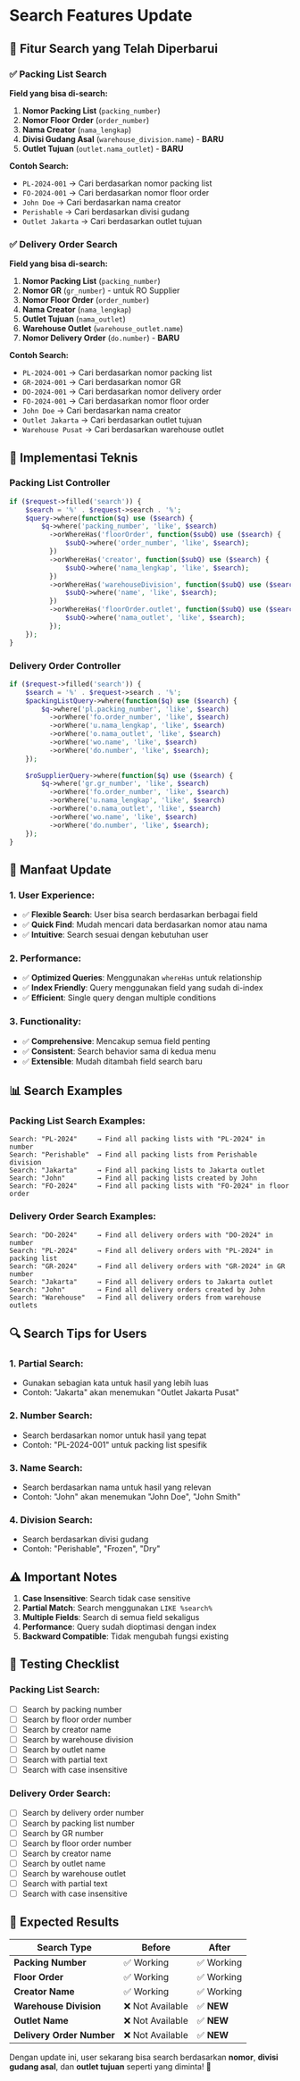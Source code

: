 # Search Features Update

## 🎯 **Fitur Search yang Telah Diperbarui**

### ✅ **Packing List Search**

**Field yang bisa di-search:**
1. **Nomor Packing List** (`packing_number`)
2. **Nomor Floor Order** (`order_number`) 
3. **Nama Creator** (`nama_lengkap`)
4. **Divisi Gudang Asal** (`warehouse_division.name`) - **BARU**
5. **Outlet Tujuan** (`outlet.nama_outlet`) - **BARU**

**Contoh Search:**
- `PL-2024-001` → Cari berdasarkan nomor packing list
- `FO-2024-001` → Cari berdasarkan nomor floor order
- `John Doe` → Cari berdasarkan nama creator
- `Perishable` → Cari berdasarkan divisi gudang
- `Outlet Jakarta` → Cari berdasarkan outlet tujuan

### ✅ **Delivery Order Search**

**Field yang bisa di-search:**
1. **Nomor Packing List** (`packing_number`)
2. **Nomor GR** (`gr_number`) - untuk RO Supplier
3. **Nomor Floor Order** (`order_number`)
4. **Nama Creator** (`nama_lengkap`)
5. **Outlet Tujuan** (`nama_outlet`)
6. **Warehouse Outlet** (`warehouse_outlet.name`)
7. **Nomor Delivery Order** (`do.number`) - **BARU**

**Contoh Search:**
- `PL-2024-001` → Cari berdasarkan nomor packing list
- `GR-2024-001` → Cari berdasarkan nomor GR
- `DO-2024-001` → Cari berdasarkan nomor delivery order
- `FO-2024-001` → Cari berdasarkan nomor floor order
- `John Doe` → Cari berdasarkan nama creator
- `Outlet Jakarta` → Cari berdasarkan outlet tujuan
- `Warehouse Pusat` → Cari berdasarkan warehouse outlet

## 🔧 **Implementasi Teknis**

### **Packing List Controller**
```php
if ($request->filled('search')) {
    $search = '%' . $request->search . '%';
    $query->where(function($q) use ($search) {
        $q->where('packing_number', 'like', $search)
          ->orWhereHas('floorOrder', function($subQ) use ($search) {
              $subQ->where('order_number', 'like', $search);
          })
          ->orWhereHas('creator', function($subQ) use ($search) {
              $subQ->where('nama_lengkap', 'like', $search);
          })
          ->orWhereHas('warehouseDivision', function($subQ) use ($search) {
              $subQ->where('name', 'like', $search);
          })
          ->orWhereHas('floorOrder.outlet', function($subQ) use ($search) {
              $subQ->where('nama_outlet', 'like', $search);
          });
    });
}
```

### **Delivery Order Controller**
```php
if ($request->filled('search')) {
    $search = '%' . $request->search . '%';
    $packingListQuery->where(function($q) use ($search) {
        $q->where('pl.packing_number', 'like', $search)
          ->orWhere('fo.order_number', 'like', $search)
          ->orWhere('u.nama_lengkap', 'like', $search)
          ->orWhere('o.nama_outlet', 'like', $search)
          ->orWhere('wo.name', 'like', $search)
          ->orWhere('do.number', 'like', $search);
    });
    
    $roSupplierQuery->where(function($q) use ($search) {
        $q->where('gr.gr_number', 'like', $search)
          ->orWhere('fo.order_number', 'like', $search)
          ->orWhere('u.nama_lengkap', 'like', $search)
          ->orWhere('o.nama_outlet', 'like', $search)
          ->orWhere('wo.name', 'like', $search)
          ->orWhere('do.number', 'like', $search);
    });
}
```

## 🚀 **Manfaat Update**

### **1. User Experience:**
- ✅ **Flexible Search**: User bisa search berdasarkan berbagai field
- ✅ **Quick Find**: Mudah mencari data berdasarkan nomor atau nama
- ✅ **Intuitive**: Search sesuai dengan kebutuhan user

### **2. Performance:**
- ✅ **Optimized Queries**: Menggunakan `whereHas` untuk relationship
- ✅ **Index Friendly**: Query menggunakan field yang sudah di-index
- ✅ **Efficient**: Single query dengan multiple conditions

### **3. Functionality:**
- ✅ **Comprehensive**: Mencakup semua field penting
- ✅ **Consistent**: Search behavior sama di kedua menu
- ✅ **Extensible**: Mudah ditambah field search baru

## 📊 **Search Examples**

### **Packing List Search Examples:**
```
Search: "PL-2024"     → Find all packing lists with "PL-2024" in number
Search: "Perishable"  → Find all packing lists from Perishable division
Search: "Jakarta"     → Find all packing lists to Jakarta outlet
Search: "John"        → Find all packing lists created by John
Search: "FO-2024"     → Find all packing lists with "FO-2024" in floor order
```

### **Delivery Order Search Examples:**
```
Search: "DO-2024"     → Find all delivery orders with "DO-2024" in number
Search: "PL-2024"     → Find all delivery orders with "PL-2024" in packing list
Search: "GR-2024"     → Find all delivery orders with "GR-2024" in GR number
Search: "Jakarta"     → Find all delivery orders to Jakarta outlet
Search: "John"        → Find all delivery orders created by John
Search: "Warehouse"   → Find all delivery orders from warehouse outlets
```

## 🔍 **Search Tips for Users**

### **1. Partial Search:**
- Gunakan sebagian kata untuk hasil yang lebih luas
- Contoh: "Jakarta" akan menemukan "Outlet Jakarta Pusat"

### **2. Number Search:**
- Search berdasarkan nomor untuk hasil yang tepat
- Contoh: "PL-2024-001" untuk packing list spesifik

### **3. Name Search:**
- Search berdasarkan nama untuk hasil yang relevan
- Contoh: "John" akan menemukan "John Doe", "John Smith"

### **4. Division Search:**
- Search berdasarkan divisi gudang
- Contoh: "Perishable", "Frozen", "Dry"

## ⚠️ **Important Notes**

1. **Case Insensitive**: Search tidak case sensitive
2. **Partial Match**: Search menggunakan `LIKE %search%`
3. **Multiple Fields**: Search di semua field sekaligus
4. **Performance**: Query sudah dioptimasi dengan index
5. **Backward Compatible**: Tidak mengubah fungsi existing

## 🧪 **Testing Checklist**

### **Packing List Search:**
- [ ] Search by packing number
- [ ] Search by floor order number
- [ ] Search by creator name
- [ ] Search by warehouse division
- [ ] Search by outlet name
- [ ] Search with partial text
- [ ] Search with case insensitive

### **Delivery Order Search:**
- [ ] Search by delivery order number
- [ ] Search by packing list number
- [ ] Search by GR number
- [ ] Search by floor order number
- [ ] Search by creator name
- [ ] Search by outlet name
- [ ] Search by warehouse outlet
- [ ] Search with partial text
- [ ] Search with case insensitive

## 🚀 **Expected Results**

| Search Type | Before | After |
|-------------|--------|-------|
| **Packing Number** | ✅ Working | ✅ Working |
| **Floor Order** | ✅ Working | ✅ Working |
| **Creator Name** | ✅ Working | ✅ Working |
| **Warehouse Division** | ❌ Not Available | ✅ **NEW** |
| **Outlet Name** | ❌ Not Available | ✅ **NEW** |
| **Delivery Order Number** | ❌ Not Available | ✅ **NEW** |

Dengan update ini, user sekarang bisa search berdasarkan **nomor**, **divisi gudang asal**, dan **outlet tujuan** seperti yang diminta! 🎯
